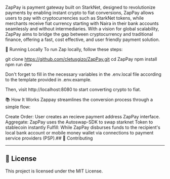 ZapPay is payment gateway built on StarkNet, designed to revolutionize payments by 
enabling instant crypto to fiat conversions, ZapPay allows users to pay with cryptocurrencies 
such as StarkNet tokens, while merchants receive fiat currency starting with Naira in their bank accounts 
seamlessly and without intermediaries. With a vision for global scalability, 
ZapPay aims to bridge the gap between cryptocurrency and traditional finance, offering a fast, 
cost effective, and user friendly payment solution.



🚀 Running Locally
To run Zap locally, follow these steps:

git clone https://github.com/cletusgizo/ZapPay.git
cd ZapPay
npm install
npm run dev

Don't forget to fill in the necessary variables in the .env.local file 
according to the template provided in .env.example.

Then, visit http://localhost:8080 to start converting crypto to fiat.

📚 How It Works
Zappay streamlines the conversion process through a simple flow:

Create Order: User creates an recieve payment address ZapPay interface.
Aggregate: ZapPay uses the Autoswap-SDK to swap starknet Token to stablecoin instantly
Fulfill: While ZapPay disburses funds to the recipient's local bank account or mobile 
money wallet via connections to payment service providers (PSP).## 👥 Contributing

----------------------------------------------------------------------------------

## 📜 License

This project is licensed under the MIT License.
